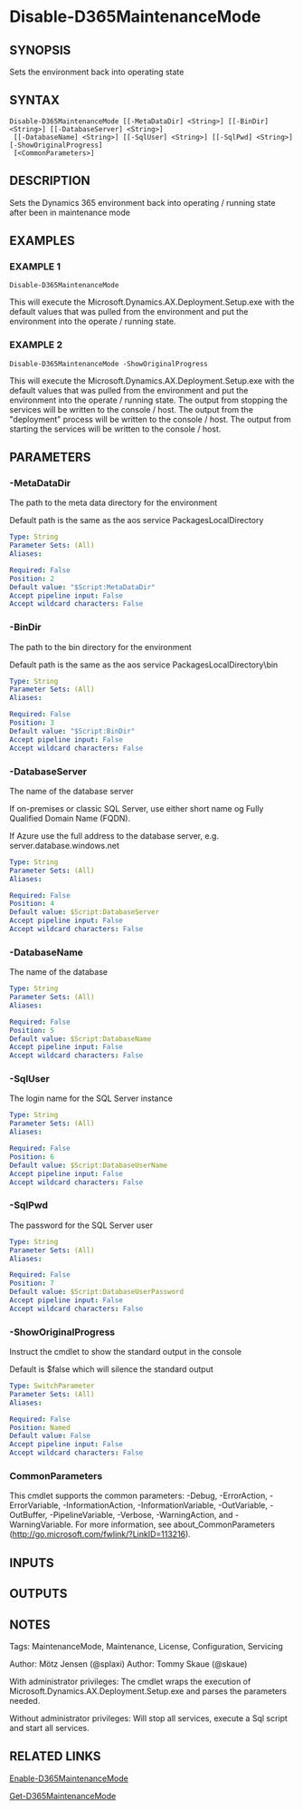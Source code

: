 ﻿---
external help file: d365fo.tools-help.xml
Module Name: d365fo.tools
online version:
schema: 2.0.0
---

# Disable-D365MaintenanceMode

## SYNOPSIS
Sets the environment back into operating state

## SYNTAX

```
Disable-D365MaintenanceMode [[-MetaDataDir] <String>] [[-BinDir] <String>] [[-DatabaseServer] <String>]
 [[-DatabaseName] <String>] [[-SqlUser] <String>] [[-SqlPwd] <String>] [-ShowOriginalProgress]
 [<CommonParameters>]
```

## DESCRIPTION
Sets the Dynamics 365 environment back into operating / running state after been in maintenance mode

## EXAMPLES

### EXAMPLE 1
```
Disable-D365MaintenanceMode
```

This will execute the Microsoft.Dynamics.AX.Deployment.Setup.exe with the default values that was pulled from the environment and put the environment into the operate / running state.

### EXAMPLE 2
```
Disable-D365MaintenanceMode -ShowOriginalProgress
```

This will execute the Microsoft.Dynamics.AX.Deployment.Setup.exe with the default values that was pulled from the environment and put the environment into the operate / running state.
The output from stopping the services will be written to the console / host.
The output from the "deployment" process will be written to the console / host.
The output from starting the services will be written to the console / host.

## PARAMETERS

### -MetaDataDir
The path to the meta data directory for the environment

Default path is the same as the aos service PackagesLocalDirectory

```yaml
Type: String
Parameter Sets: (All)
Aliases:

Required: False
Position: 2
Default value: "$Script:MetaDataDir"
Accept pipeline input: False
Accept wildcard characters: False
```

### -BinDir
The path to the bin directory for the environment

Default path is the same as the aos service PackagesLocalDirectory\bin

```yaml
Type: String
Parameter Sets: (All)
Aliases:

Required: False
Position: 3
Default value: "$Script:BinDir"
Accept pipeline input: False
Accept wildcard characters: False
```

### -DatabaseServer
The name of the database server

If on-premises or classic SQL Server, use either short name og Fully Qualified Domain Name (FQDN).

If Azure use the full address to the database server, e.g.
server.database.windows.net

```yaml
Type: String
Parameter Sets: (All)
Aliases:

Required: False
Position: 4
Default value: $Script:DatabaseServer
Accept pipeline input: False
Accept wildcard characters: False
```

### -DatabaseName
The name of the database

```yaml
Type: String
Parameter Sets: (All)
Aliases:

Required: False
Position: 5
Default value: $Script:DatabaseName
Accept pipeline input: False
Accept wildcard characters: False
```

### -SqlUser
The login name for the SQL Server instance

```yaml
Type: String
Parameter Sets: (All)
Aliases:

Required: False
Position: 6
Default value: $Script:DatabaseUserName
Accept pipeline input: False
Accept wildcard characters: False
```

### -SqlPwd
The password for the SQL Server user

```yaml
Type: String
Parameter Sets: (All)
Aliases:

Required: False
Position: 7
Default value: $Script:DatabaseUserPassword
Accept pipeline input: False
Accept wildcard characters: False
```

### -ShowOriginalProgress
Instruct the cmdlet to show the standard output in the console

Default is $false which will silence the standard output

```yaml
Type: SwitchParameter
Parameter Sets: (All)
Aliases:

Required: False
Position: Named
Default value: False
Accept pipeline input: False
Accept wildcard characters: False
```

### CommonParameters
This cmdlet supports the common parameters: -Debug, -ErrorAction, -ErrorVariable, -InformationAction, -InformationVariable, -OutVariable, -OutBuffer, -PipelineVariable, -Verbose, -WarningAction, and -WarningVariable.
For more information, see about_CommonParameters (http://go.microsoft.com/fwlink/?LinkID=113216).

## INPUTS

## OUTPUTS

## NOTES
Tags: MaintenanceMode, Maintenance, License, Configuration, Servicing

Author: Mötz Jensen (@splaxi)
Author: Tommy Skaue (@skaue)

With administrator privileges:
The cmdlet wraps the execution of Microsoft.Dynamics.AX.Deployment.Setup.exe and parses the parameters needed.

Without administrator privileges:
Will stop all services, execute a Sql script and start all services.

## RELATED LINKS

[Enable-D365MaintenanceMode]()

[Get-D365MaintenanceMode]()

